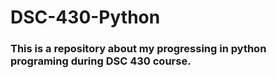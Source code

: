 # DSC-430-Python

### This is a repository about my progressing in python programing during DSC 430 course.


